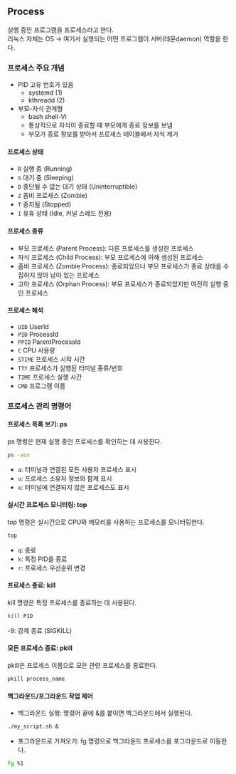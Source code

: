 ## Process
실행 중인 프로그램을 프로세스라고 한다.  
리눅스 자체는 OS -> 여기서 실행되는 어떤 프로그램이 서버(데몬daemon) 역할을 한다.

### 프로세스 주요 개념
- PID 고유 번호가 있음
  - systemd (1)
  - kthreadd (2)
- 부모-자식 관계형
  - bash shell-Vi
  - 통상적으로 자식이 종료할 때 부모에게 종료 정보를 보냄
  - 부모가 종료 정보를 받아서 프로세스 테이블에서 자식 제거
 
#### 프로세스 상태
- `R`	실행 중 (Running)
- `S`	대기 중 (Sleeping)
- `D`	중단될 수 없는 대기 상태 (Uninterruptible)
- `Z`	좀비 프로세스 (Zombie)
- `T`	중지됨 (Stopped)
- `I`	유휴 상태 (Idle, 커널 스레드 전용)

#### 프로세스 종류
- 부모 프로세스 (Parent Process): 다른 프로세스를 생성한 프로세스
- 자식 프로세스 (Child Process): 부모 프로세스에 의해 생성된 프로세스
- 좀비 프로세스 (Zombie Process): 종료되었으나 부모 프로세스가 종료 상태를 수집하지 않아 남아 있는 프로세스
- 고아 프로세스 (Orphan Process): 부모 프로세스가 종료되었지만 여전히 실행 중인 프로세스

#### 프로세스 해석
- `UID` UserId
- `PID` ProcessId
- `PPID` ParentProcessId
- `C` CPU 사용량
- `STIME` 프로세스 시작 시간
- `TTY` 프로세스가 실행된 터미널 종류/번호
- `TIME` 프로세스 실행 시간
- `CMD` 프로그램 이름

### 프로세스 관리 명령어
#### 프로세스 목록 보기: ps
ps 명령은 현재 실행 중인 프로세스를 확인하는 데 사용한다.
```bash
ps -aux
```
- `a`: 터미널과 연결된 모든 사용자 프로세스 표시
- `u`: 프로세스 소유자 정보와 함께 표시
- `x`: 터미널에 연결되지 않은 프로세스도 표시

#### 실시간 프로세스 모니터링: top
top 명령은 실시간으로 CPU와 메모리를 사용하는 프로세스를 모니터링한다.
```bash
top
```
- `q`: 종료
- `k`: 특정 PID를 종료
- `r`: 프로세스 우선순위 변경

#### 프로세스 종료: kill
kill 명령은 특정 프로세스를 종료하는 데 사용된다.
```bash
kill PID
```
-9: 강제 종료 (SIGKILL)

#### 모든 프로세스 종료: pkill
pkill은 프로세스 이름으로 모든 관련 프로세스를 종료한다.

```bash
pkill process_name
```

#### 백그라운드/포그라운드 작업 제어
- 백그라운드 실행: 명령어 끝에 &를 붙이면 백그라운드에서 실행된다.
```bash
./my_script.sh &
```

- 포그라운드로 가져오기: fg 명령으로 백그라운드 프로세스를 포그라운드로 이동한다.
```bash
fg %1
```
